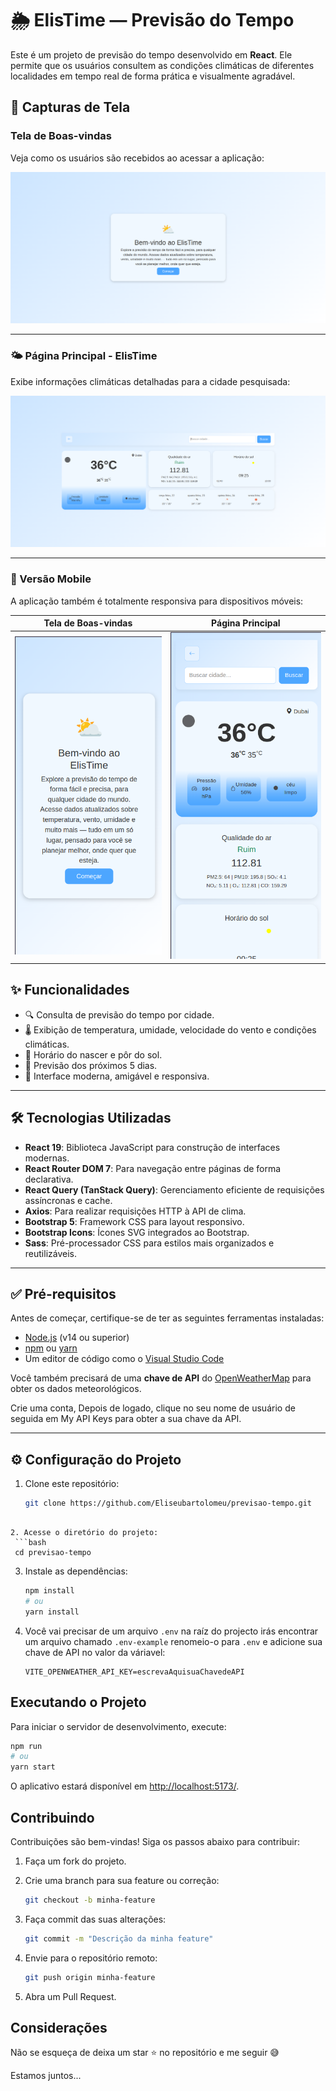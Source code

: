 # 🌦️ ElisTime — Previsão do Tempo

Este é um projeto de previsão do tempo desenvolvido em **React**. Ele permite que os usuários consultem as condições climáticas de diferentes localidades em tempo real de forma prática e visualmente agradável.

## 📸 Capturas de Tela

### Tela de Boas-vindas

Veja como os usuários são recebidos ao acessar a aplicação:

![Tela de Boas-vindas](./public/welcomepage.png)

---

### 🌤️ Página Principal - ElisTime

Exibe informações climáticas detalhadas para a cidade pesquisada:

![Página Time](./public/timepage.png)

---

### 📱 Versão Mobile

A aplicação também é totalmente responsiva para dispositivos móveis:

| Tela de Boas-vindas | Página Principal |
|---------------------|------------------|
| ![Boas-vindas Mobile](./public/welcomeMobile.png) | ![Time Mobile](./public/timeMobile.png) |


## ✨ Funcionalidades

- 🔍 Consulta de previsão do tempo por cidade.
- 🌡️ Exibição de temperatura, umidade, velocidade do vento e condições climáticas.
- 🧭 Horário do nascer e pôr do sol.
- 📅 Previsão dos próximos 5 dias.
- 📱 Interface moderna, amigável e responsiva.

---

## 🛠️ Tecnologias Utilizadas

- **React 19**: Biblioteca JavaScript para construção de interfaces modernas.
- **React Router DOM 7**: Para navegação entre páginas de forma declarativa.
- **React Query (TanStack Query)**: Gerenciamento eficiente de requisições assíncronas e cache.
- **Axios**: Para realizar requisições HTTP à API de clima.
- **Bootstrap 5**: Framework CSS para layout responsivo.
- **Bootstrap Icons**: Ícones SVG integrados ao Bootstrap.
- **Sass**: Pré-processador CSS para estilos mais organizados e reutilizáveis.


---

## ✅ Pré-requisitos

Antes de começar, certifique-se de ter as seguintes ferramentas instaladas:

- [Node.js](https://nodejs.org/) (v14 ou superior)
- [npm](https://www.npmjs.com/) ou [yarn](https://yarnpkg.com/)
- Um editor de código como o [Visual Studio Code](https://code.visualstudio.com/)

Você também precisará de uma **chave de API** do [OpenWeatherMap](https://openweathermap.org/api) para obter os dados meteorológicos.

Crie uma conta, Depois de logado, clique no seu nome de usuário de seguida em My API Keys para obter a sua chave da API.

---

## ⚙️ Configuração do Projeto

1. Clone este repositório:

   ```bash
   git clone https://github.com/Eliseubartolomeu/previsao-tempo.git
  ```

2. Acesse o diretório do projeto:
   ```bash
   cd previsao-tempo
   ```

3. Instale as dependências:
   ```bash
   npm install
   # ou
   yarn install
   ```

4. Você vai precisar de um arquivo `.env` na raíz do projecto irás encontrar um arquivo chamado `.env-example` renomeio-o para `.env` e adicione sua chave de API no valor da váriavel:
   ```
   VITE_OPENWEATHER_API_KEY=escrevaAquisuaChavedeAPI
   ```

## Executando o Projeto

Para iniciar o servidor de desenvolvimento, execute:

```bash
npm run
# ou
yarn start
```

O aplicativo estará disponível em [http://localhost:5173/](http://localhost:5173/).

## Contribuindo

Contribuições são bem-vindas! Siga os passos abaixo para contribuir:

1. Faça um fork do projeto. 
  
2. Crie uma branch para sua feature ou correção:
   ```bash
   git checkout -b minha-feature
   ```
3. Faça commit das suas alterações:
   ```bash
   git commit -m "Descrição da minha feature"
   ```
4. Envie para o repositório remoto:
   ```bash
   git push origin minha-feature
   ```
5. Abra um Pull Request.


## Considerações


Não se esqueça de deixa um star ⭐ no repositório e me seguir 😅

Estamos juntos...

